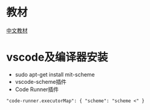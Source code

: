 # 教材
[中文教材](sicp.pdf)

# vscode及编译器安装
- sudo apt-get install mit-scheme
- vscode-scheme插件
- Code Runner插件

`
    "code-runner.executorMap": {
        "scheme": "scheme <"
    }
`
